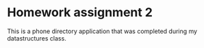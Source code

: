 Homework assignment 2
=====================

This is a phone directory application that was completed during my datastructures class.

